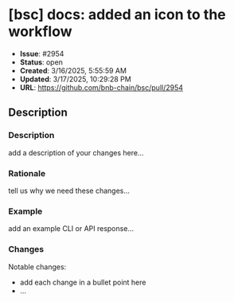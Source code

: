 # [bsc] docs: added an icon to the workflow

- **Issue**: #2954
- **Status**: open
- **Created**: 3/16/2025, 5:55:59 AM
- **Updated**: 3/17/2025, 10:29:28 PM
- **URL**: https://github.com/bnb-chain/bsc/pull/2954

## Description

### Description

add a description of your changes here...

### Rationale

tell us why we need these changes...

### Example

add an example CLI or API response...

### Changes

Notable changes: 
* add each change in a bullet point here
* ...
